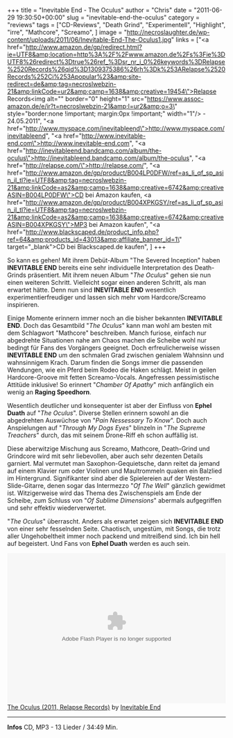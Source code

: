 +++
title = "Inevitable End - The Oculus"
author = "Chris"
date = "2011-06-29 19:30:50+00:00"
slug = "inevitable-end-the-oculus"
category = "reviews"
tags = ["CD-Reviews", "Death Grind", "Experimentell", "Highlight", "irre", "Mathcore", "Screamo", ]
image = "http://necroslaughter.de/wp-content/uploads/2011/06/Inevitable-End-The-Oculus1.jpg"
links = ["<a href=\"http://www.amazon.de/gp/redirect.html?ie=UTF8&amp;location=http%3A%2F%2Fwww.amazon.de%2Fs%3Fie%3DUTF8%26redirect%3Dtrue%26ref_%3Dsr_nr_i_0%26keywords%3DRelapse%2520Records%26qid%3D1309375386%26rh%3Dk%253ARelapse%2520Records%252Ci%253Apopular%23&amp;site-redirect=de&amp;tag=necroslwebzin-21&amp;linkCode=ur2&amp;camp=1638&amp;creative=19454\">Relapse Records</a><img alt=\"\" border=\"0\" height=\"1\" src=\"https://www.assoc-amazon.de/e/ir?t=necroslwebzin-21&amp;l=ur2&amp;o=3\" style=\"border:none !important; margin:0px !important;\" width=\"1\"/> - 24.05.2011", "<a href=\"http://www.myspace.com/inevitableend\">http://www.myspace.com/inevitableend</a>", "<a href=\"http://www.inevitable-end.com\">http://www.inevitable-end.com</a>", "<a href=\"http://inevitableend.bandcamp.com/album/the-oculus\">http://inevitableend.bandcamp.com/album/the-oculus</a>", "<a href=\"http://relapse.com/\">http://relapse.com/</a>", "<a href=\"http://www.amazon.de/gp/product/B004LP0DFW/ref=as_li_qf_sp_asin_il_tl?ie=UTF8&amp;tag=necroslwebzin-21&amp;linkCode=as2&amp;camp=1638&amp;creative=6742&amp;creativeASIN=B004LP0DFW\">CD bei Amazon kaufen</a>, <a href=\"http://www.amazon.de/gp/product/B004XPKGSY/ref=as_li_qf_sp_asin_il_tl?ie=UTF8&amp;tag=necroslwebzin-21&amp;linkCode=as2&amp;camp=1638&amp;creative=6742&amp;creativeASIN=B004XPKGSY\">MP3 bei Amazon kaufen</a>", "<a href=\"http://www.blackscaped.de/product_info.php?ref=64&amp;products_id=43013&amp;affiliate_banner_id=1\" target=\"_blank\">CD bei Blackscaped.de kaufen", ]
+++



So kann es gehen! Mit ihrem Debüt-Album "The Severed Inception" haben **INEVITABLE END** bereits eine sehr individuelle Interpretation des Death-Grinds präsentiert. Mit ihrem neuen Album "_The Oculus_" gehen sie nun einen weiteren Schritt. Vielleicht sogar einen anderen Schritt, als man erwartet hätte. Denn nun sind **INEVITABLE END** wesentlich experimentierfreudiger und lassen sich mehr vom Hardcore/Screamo inspirieren.

Einige Momente erinnern immer noch an die bisher bekannten **INEVITABLE END**. Doch das Gesamtbild "_The Oculus_" kann man wohl am besten mit dem Schlagwort "Mathcore" beschreiben. Manch furiose, einfach nur abgedrehte Situationen nahe am Chaos machen die Scheibe wohl nur bedingt für Fans des Vorgängers geeignet. Doch erfreulicherweise wissen **INEVITABLE END** um den schmalen Grad zwischen genialem Wahnsinn und wahnsinnigem Krach. Darum finden die Songs immer die passenden Wendungen, wie ein Pferd beim Rodeo die Haken schlägt. Meist in geilen Hardcore-Groove mit fetten Screamo-Vocals. Angefressen pessimistische Attitüde inklusive! So erinnert "_Chamber Of Apathy_" mich anfänglich ein wenig an **Raging Speedhorn**.

Wesentlich deutlicher und konsequenter ist aber der Einfluss von **Ephel Duath** auf "_The Oculus_". Diverse Stellen erinnern sowohl an die abgedrehten Auswüchse von "_Pain Nessessary To Know_". Doch auch Anspielungen auf "_Through My Dogs Eyes_" blinzeln in "_The Supreme Treachers_" durch, das mit seinem Drone-Riff eh schon auffällig ist.

Diese aberwitzige Mischung aus Screamo, Mathcore, Death-Grind und Grindcore wird mit sehr liebevollen, aber auch sehr dezenten Details garniert. Mal vermutet man Saxophon-Gequietsche, dann reitet da jemand auf einem Klavier rum oder Violinen und Maultrommeln quaken ein Balzlied im Hintergrund. Signifikanter sind aber die Spielereien auf der Western-Slide-Gitarre, denen sogar das Intermezzo "_Of The Well_" gänzlich gewidmet ist. Witzigerweise wird das Thema des Zwischenspiels am Ende der Scheibe, zum Schluss von "_Of Sublime Dimensions_" abermals aufgegriffen und sehr effektiv wiederverwertet.

"_The Oculus_" überrascht. Anders als erwartet zeigen sich **INEVITABLE END** von einer sehr fesselnden Seite. Chaotisch, ungestüm, mit Songs, die trotz aller Ungehobeltheit immer noch packend und mitreißend sind. Ich bin hell auf begeistert. Und Fans von **Ephel Duath** werden es auch sein.

<object height="345" width="100%"><param name="movie" value="http://player.soundcloud.com/player.swf?url=http%3A%2F%2Fapi.soundcloud.com%2Fplaylists%2F679711&amp;show_comments=false&amp;show_artwork=true&amp;show_playcount=false&amp;color=264929"/><param name="allowscriptaccess" value="always"/><embed allowscriptaccess="always" height="345" src="http://player.soundcloud.com/player.swf?url=http%3A%2F%2Fapi.soundcloud.com%2Fplaylists%2F679711&amp;show_comments=false&amp;show_artwork=true&amp;show_playcount=false&amp;color=264929" type="application/x-shockwave-flash" width="100%"/></object><span><a href="http://soundcloud.com/inevitableend/sets/the-oculus">The Oculus (2011, Relapse Records)</a> by <a href="http://soundcloud.com/inevitableend">Inevitable End</a></span>





---
**Infos**
CD, MP3 - 13 Lieder / 34:49 Min.
